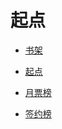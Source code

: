 # 起点


<div id = "首"></div>
<script src = "../js/首.js"></script>


* [书架](https://m.qidian.com/bookshelf/my)
* [起点](https://m.qidian.com/)


* [月票榜](https://m.qidian.com/rank/yuepiao/)
* [签约榜](https://m.qidian.com/rank/sign/)


<div id = "cmfu_book"></div>
<script src = "../js/cmfu.js"></script>
